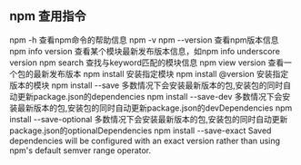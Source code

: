 npm 查用指令
-------------
npm -h                                 查看npm命令的帮助信息
npm -v
npm --version                          查看npm版本信息
npm info <pkg> version                 查看某个模块最新发布版本信息，如npm info underscore version
npm search <keyword>                   查找与keyword匹配的模块信息
npm view <pkg> version                 查看一个包的最新发布版本
npm install <pkg>                      安装指定模块
npm install <pkg>@version              安装指定版本的模块
npm install <pkg> --save               多数情况下会安装最新版本的包,安装包的同时自动更新package.json的dependencies
npm install <pkg> --save-dev           多数情况下会安装最新版本的包,安装包的同时自动更新package.json的devDependencies
npm install <pkg> --save-optional      多数情况下会安装最新版本的包,安装包的同时自动更新package.json的optionalDependencies
npm install <pkg> --save-exact         Saved dependencies will be configured with an exact version rather than using npm's default semver range operator.


